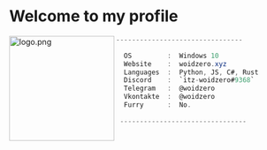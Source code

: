 # Welcome to my profile

<img align="left" src="https://avatars.githubusercontent.com/u/71274141?v=4" alt="logo.png" width="190" /> 

```cs
--------------------------------

  OS         :  Windows 10
  Website    :  woidzero.xyz
  Languages  :  Python, JS, C#, Rust
  Discord    :  `itz-woidzero#9368`
  Telegram   :  @woidzero
  Vkontakte  :  @woidzero
  Furry      :  No.
 
 --------------------------------
```
